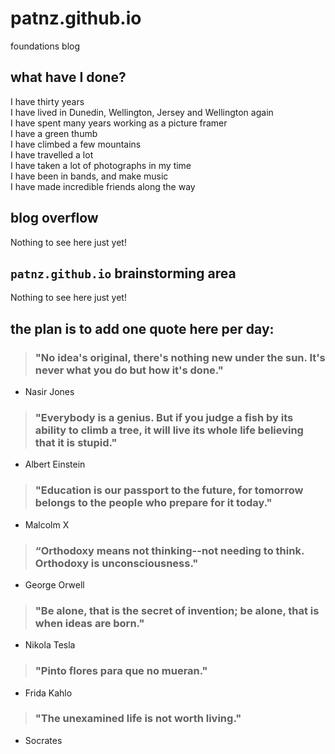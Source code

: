 # patnz.github.io
foundations blog

## what have I done?
I have thirty years\
I have lived in Dunedin, Wellington, Jersey and Wellington again\
I have spent many years working as a picture framer\
I have a green thumb\
I have climbed a few mountains\
I have travelled a lot\
I have taken a lot of photographs in my time\
I have been in bands, and make music\
I have made incredible friends along the way

## blog overflow

Nothing to see here just yet!

## `patnz.github.io` brainstorming area

Nothing to see here just yet!

## the plan is to add one quote here per day:



> ### "No idea's original, there's nothing new under the sun. It's never what you do but how it's done."

- Nasir Jones

> ### "Everybody is a genius. But if you judge a fish by its ability to climb a tree, it will live its whole life believing that it is stupid."

- Albert Einstein

> ### "Education is our passport to the future, for tomorrow belongs to the people who prepare for it today."

- Malcolm X

> ### “Orthodoxy means not thinking--not needing to think. Orthodoxy is unconsciousness."

- George Orwell

> ### "Be alone, that is the secret of invention; be alone, that is when ideas are born."

- Nikola Tesla

> ### "Pinto flores para que no mueran."

- Frida Kahlo

> ### "The unexamined life is not worth living."

- Socrates